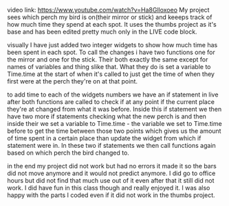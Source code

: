 video link: https://www.youtube.com/watch?v=Ha8Glloxoeo
My project sees which perch my bird is on(their mirror or stick) and keeeps track of how much time they spend at each spot. It uses the thumbs project as it's base and has been edited pretty much only in the LIVE code block. 

visually I have just added two integer widgets to show how much time has been spent in each spot. To call the changes i have two functions one for the mirror and one for the stick. Their both exactly the same except for names of variables and thing slike that. What they do is set a variable to Time.time at the start of when it's called to just get the time of when they first were at the perch they're on at that point. 

to add time to each of the widgets numbers we have an if statement in live after both functions are called to check if at any point if the current place they're at changed from what it was before. Inside this if statement we then have two more if statements checking what the new perch is and then inside their we set a variable to Time.time - the variable we set to Time.time before to get the time between those two points which gives us the amount of time spent in a certain place than update the widget from which if statement were in. In these two if statements we then call functions again based on which perch the bird changed to. 

in the end my project did not work but had no errors it made it so the bars did not move anymore and it would not predict anymore. I did go to office hours but did not find that much use out of it even after that it still did not work. I did have fun in this class though and really enjoyed it. I was also happy with the parts I coded even if it did not work in the thumbs project.
